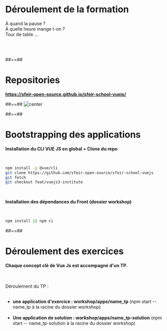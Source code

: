 # Déroulement de la formation

<p class="full-center">
À quand la pause ? <br>
À quelle heure mange t-on ? <br>
Tour de table ...
</p>
<br><br>

##==##

# Repositories

**https://sfeir-open-source.github.io/sfeir-school-vuejs/**

<!-- .element: class="full-center" -->

##==##
![center](assets/images/school/basics/sfeir_people.png)

##==##

<!-- .slide: class="with-code inconsolata" -->

# Bootstrapping des applications

**Installation du CLI VUE JS en global + Clone du repo**

<br>

```sh
npm install -g @vue/cli
git clone https://github.com/sfeir-open-source/sfeir-school-vuejs
git fetch
git checkout feat/vuejs3-institute
```

<!-- .element: class="big-code" -->
<br>

**Installation des dépendances du Front (dossier workshop)**

<br>

```bash
npm install || npm ci
```

<!-- .element: class="big-code" -->


##==##

# Déroulement des exercices

**Chaque concept clé de Vue Js est accompagné d'un TP.**
<br><br><br>

Déroulement du TP : <br><br>

- **une application d'exercice : workshop/apps/name_tp** (npm start -- name_tp à la racine du dossier workshop) <br><br>
- **Une application de solution : workshop/apps/name_tp-solution** (npm start -- name_tp-solution à la racine du dossier workshop)

